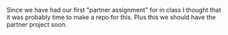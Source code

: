 Since we have had our first "partner assignment" for in class I thought that it was probably time to make a repo for this. Plus this
we should have the partner project soon.
